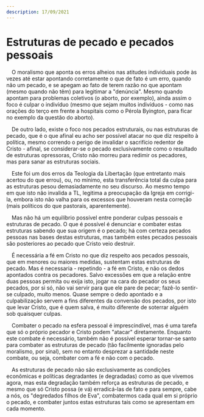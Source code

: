 ```yaml
---
description: 17/09/2021
---
```


# Estruturas de pecado e pecados pessoais

<p>&emsp;O moralismo que aponta os erros alheios nas atitudes individuais pode às vezes até estar apontando corretamente o que de fato é um erro, quando não um pecado, e se apegam ao fato de terem razão no que apontam (mesmo quando não têm) para legitimar a "denúncia". Mesmo quando apontam para problemas coletivos (o aborto, por exemplo), ainda assim o foco é culpar o indivíduo (mesmo que sejam muitos indivíduos - como nas orações do terço em frente a hospitais como o Pérola Byington, para ficar no exemplo da questão do aborto).</p>
<p>&emsp;De outro lado, existe o foco nos pecados estruturais, ou nas estruturas de pecado, que é o que afinal eu acho ser possível atacar no que diz respeito à política, mesmo correndo o perigo de invalidar o sacrifício redentor de Cristo - afinal, se considerar-se o pecado exclusivamente como o resultado de estruturas opressoras, Cristo não morreu para redimir os pecadores, mas para sanar as estruturas sociais.</p>
<p>&emsp;Este foi um dos erros da Teologia da Libertação (que entretanto mais acertou do que errou), ou, no mínimo, esta transferência total da culpa para as estruturas pesou demasiadamente no seu discurso. Ao mesmo tempo em que isto não invalida a TL, legitima a preocupação da Igreja em corrigi-la, embora isto não valha para os excessos que houveram nesta correção (mais políticos do que pastorais, aparentemente).</p>
<p>&emsp;Mas não há um equilíbrio possível entre ponderar culpas pessoais e estruturas de pecado. O que é possível é denunciar e combater estas estruturas sabendo que sua origem é o pecado; há com certeza pecados pessoas nas bases destas estruturas, mas também estes pecados pessoais são posteriores ao pecado que Cristo veio destruir.</p>
<p>&emsp;É necessária a fé em Cristo no que diz respeito aos pecados pessoais, que em menores ou maiores medidas, sustentam estas estruturas de pecado. Mas é necessaria - repetindo - a fé em Cristo, e não os dedos apontados contra os pecadores. Salvo excessões em que a relação entre duas pessoas permita ou exija isto, jogar na cara do pecador os seus pecados, por si só, não vai servir para que ele pare de pecar; fazê-lo sentir-se culpado, muito menos. Quase sempre o dedo apontado e a culpabilização servem a fins diferentes da conversão dos pecados, por isto que levar Cristo, que é quem salva, é muito diferente de soterrar alguém sob quaisquer culpas.</p>
<p>&emsp;Combater o pecado na esfera pessoal é imprescindível, mas é uma tarefa que só o próprio pecador e Cristo podem "atacar" diretamente. Enquanto este combate é necessário, também não é possível esperar tornar-se santo para combater as estruturas de pecado (tão facilmente ignoradas pelo moralismo, por sinal), sem no entanto desprezar a santidade neste combate, ou seja, combater com a fé e não com o pecado.</p>
<p>&emsp;As estruturas de pecado não são exclusivamente as condições econômicas e políticas degradantes (e degradadas) como as que vivemos agora, mas esta degradação também reforça as estruturas de pecado, e mesmo que só Cristo possa (e vá) erradicá-las de fato e para sempre, cabe a nós, os "degredados filhos de Eva", combatermos cada qual em si próprio o pecado, e combater juntos estas estruturas tais como se apresentam em cada momento.</p>
